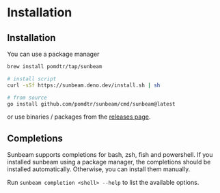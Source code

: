 # Installation

## Installation

You can use a package manager

```bash
brew install pomdtr/tap/sunbeam

# install script
curl -sSf https://sunbeam.deno.dev/install.sh | sh

# from source
go install github.com/pomdtr/sunbeam/cmd/sunbeam@latest
```

or use binaries / packages from the [releases page](https://github.com/pomdtr/sunbeam/releases/latest).

## Completions

Sunbeam supports completions for bash, zsh, fish and powershell. If you installed sunbeam using a package manager, the completions should be installed automatically. Otherwise, you can install them manually.

Run `sunbeam completion <shell> --help` to list the available options.
